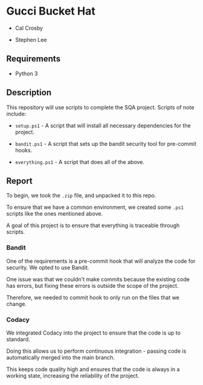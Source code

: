 # Gucci Bucket Hat

- Cal Crosby

- Stephen Lee

## Requirements

- Python 3

## Description

This repository will use scripts to complete the SQA project. Scripts of note include:

- `setup.ps1` - A script that will install all necessary dependencies for the project.

- `bandit.ps1` - A script that sets up the bandit security tool for pre-commit hooks.

- `everything.ps1` - A script that does all of the above.

## Report

To begin, we took the `.zip` file, and unpacked it to this repo.

To ensure that we have a common environment, we created some `.ps1` scripts like the ones mentioned above.

A goal of this project is to ensure that everything is traceable through scripts.

### Bandit

One of the requirements is a pre-commit hook that will analyze the code for security. We opted to use Bandit.

One issue was that we couldn't make commits because the existing code has errors, but fixing these errors is outside the scope of the project.

Therefore, we needed to commit hook to only run on the files that we change.



### Codacy

We integrated Codacy into the project to ensure that the code is up to standard.

Doing this allows us to perform continuous integration - passing code is automatically merged into the main branch.

This keeps code quality high and ensures that the code is always in a working state, increasing the reliability of the project.